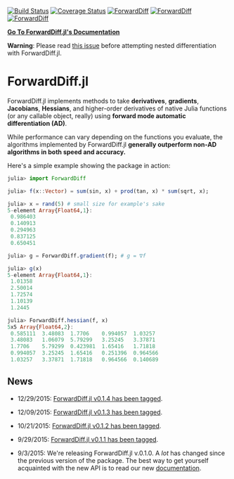[![Build Status](https://travis-ci.org/JuliaDiff/ForwardDiff.jl.svg?branch=master)](https://travis-ci.org/JuliaDiff/ForwardDiff.jl) [![Coverage Status](https://coveralls.io/repos/JuliaDiff/ForwardDiff.jl/badge.svg?branch=master&service=github)](https://coveralls.io/github/JuliaDiff/ForwardDiff.jl?branch=master)
[![ForwardDiff](http://pkg.julialang.org/badges/ForwardDiff_0.3.svg)](http://pkg.julialang.org/?pkg=ForwardDiff&ver=0.3)
[![ForwardDiff](http://pkg.julialang.org/badges/ForwardDiff_0.4.svg)](http://pkg.julialang.org/?pkg=ForwardDiff&ver=0.4)
[![ForwardDiff](http://pkg.julialang.org/badges/ForwardDiff_0.5.svg)](http://pkg.julialang.org/?pkg=ForwardDiff)

**[Go To ForwardDiff.jl's Documentation](http://www.juliadiff.org/ForwardDiff.jl/)**

**Warning**: Please read [this issue](https://github.com/JuliaDiff/ForwardDiff.jl/issues/83) before attempting nested differentiation with ForwardDiff.jl.

# ForwardDiff.jl

ForwardDiff.jl implements methods to take **derivatives**, **gradients**, **Jacobians**, **Hessians**, and higher-order derivatives of native Julia functions (or any callable object, really) using **forward mode automatic differentiation (AD)**.

While performance can vary depending on the functions you evaluate, the algorithms implemented by ForwardDiff.jl **generally outperform non-AD algorithms in both speed and accuracy.**

Here's a simple example showing the package in action:

```julia
julia> import ForwardDiff

julia> f(x::Vector) = sum(sin, x) + prod(tan, x) * sum(sqrt, x);

julia> x = rand(5) # small size for example's sake
5-element Array{Float64,1}:
 0.986403
 0.140913
 0.294963
 0.837125
 0.650451

julia> g = ForwardDiff.gradient(f); # g = ∇f

julia> g(x)
5-element Array{Float64,1}:
 1.01358
 2.50014
 1.72574
 1.10139
 1.2445

julia> ForwardDiff.hessian(f, x)
5x5 Array{Float64,2}:
 0.585111  3.48083  1.7706    0.994057  1.03257
 3.48083   1.06079  5.79299   3.25245   3.37871
 1.7706    5.79299  0.423981  1.65416   1.71818
 0.994057  3.25245  1.65416   0.251396  0.964566
 1.03257   3.37871  1.71818   0.964566  0.140689
 ```

## News

- 12/29/2015: [ForwardDiff.jl v0.1.4 has been tagged](https://github.com/JuliaLang/METADATA.jl/pull/4293).

- 12/09/2015: [ForwardDiff.jl v0.1.3 has been tagged](https://github.com/JuliaLang/METADATA.jl/pull/4182).

- 10/21/2015: [ForwardDiff.jl v0.1.2 has been tagged](https://github.com/JuliaLang/METADATA.jl/pull/3835).

- 9/29/2015: [ForwardDiff.jl v0.1.1 has been tagged](https://github.com/JuliaLang/METADATA.jl/pull/3580).

- 9/3/2015: We're releasing ForwardDiff.jl v.0.1.0. A *lot* has changed since the previous version of the package. The best way to get yourself acquainted with the new API is to read our new [documentation](http://www.juliadiff.org/ForwardDiff.jl/).
